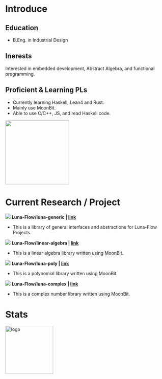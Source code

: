 # Introduce

## Education
- B.Eng. in Industrial Design

## Inerests
Interested in embedded development, Abstract Algebra, and functional programming.

## Proficient & Learning PLs
- Currently learning Haskell, Lean4 and Rust.
- Mainly use MoonBit.
- Able to use C/C++, JS, and read Haskell code.

<img src="https://github-readme-stats.vercel.app/api/top-langs/?username=KCN-judu&theme=tokyonight&layout=compact" height="200px">

# Current Research / Project

![](https://img.shields.io/badge/active-green)
**Luna-Flow/luna-generic | [link](https://github.com/Luna-Flow/luna-generic)**
- This is a library of general interfaces and abstractions for Luna-Flow Projects.

![](https://img.shields.io/badge/active-green)
**Luna-Flow/linear-algebra | [link](https://github.com/Luna-Flow/linear-algebra)**
- This is a linear algebra library written using MoonBit.

![](https://img.shields.io/badge/active-green)
**Luna-Flow/luna-poly | [link](https://github.com/Luna-Flow/luna-poly)**
- This is a polynomial library written using MoonBit.

![](https://img.shields.io/badge/active-green)
**Luna-Flow/luna-complex | [link](https://github.com/Luna-Flow/luna-complex)**
- This is a complex number library written using MoonBit.

# Stats
<img src="https://github-readme-stats.vercel.app/api?username=KCN-judu&show_icons=true&theme=gruvbox&count_private=true" height="150px" alt="logo">

